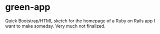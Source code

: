 # green-app
Quick Bootstrap/HTML sketch for the homepage of a Ruby on Rails app I want to make someday. Very much not finalized.
